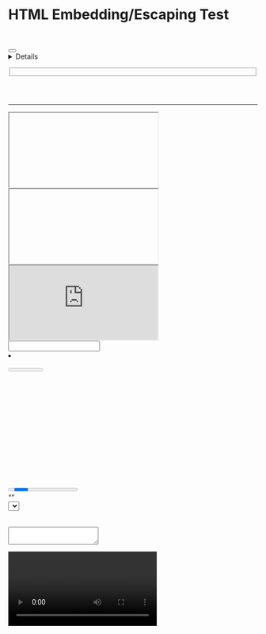 # HTML Embedding/Escaping Test

<div><a></a></div>

<div><abbr></abbr></div>

<div><address></address></div>

<div><area></area></div>

<div><article></article></div>

<div><aside></aside></div>

<div><audio></audio></div>

<div><b></b></div>

<div><base></base></div>

<div><bdi></bdi></div>

<div><bdo></bdo></div>

<div><blockquote></blockquote></div>

<div><body></body></div>

<div><br></br></div>

<div><button></button></div>

<div><canvas></canvas></div>

<div><caption></caption></div>

<div><cite></cite></div>

<div><code></code></div>

<div><col></col></div>

<div><colgroup></colgroup></div>

<div><data></data></div>

<div><datalist></datalist></div>

<div><dd></dd></div>

<div><del></del></div>

<div><details></details></div>

<div><dfn></dfn></div>

<div><dialog></dialog></div>

<div><div></div></div>

<div><dl></dl></div>

<div><dt></dt></div>

<div><em></em></div>

<div><embed></embed></div>

<div><fieldset></fieldset></div>

<div><figcaption></figcaption></div>

<div><figure></figure></div>

<div><footer></footer></div>

<div><form></form></div>

<div><h1></h1></div>

<div><h2></h2></div>

<div><h3></h3></div>

<div><h4></h4></div>

<div><h5></h5></div>

<div><h6></h6></div>

<div><head></head></div>

<div><header></header></div>

<div><hgroup></hgroup></div>

<div><hr></hr></div>

<div><html></html></div>

<div><i></i></div>

<div><iframe></iframe></div>

<iframe></iframe>

<iframe src='https://google.com/'>
  <p>No iframe support!</p>
</iframe>

<div><img></img></div>

<div><input></input></div>

<div><ins></ins></div>

<div><kbd></kbd></div>

<div><keygen></keygen></div>

<div><label></label></div>

<div><legend></legend></div>

<div><li></li></div>

<div><link></link></div>

<div><main></main></div>

<div><map></map></div>

<div><mark></mark></div>

<div><menu></menu></div>

<div><menuitem></menuitem></div>

<div><meta></meta></div>

<div><meter></meter></div>

<div><nav></nav></div>

<div><noscript></noscript></div>

<div><object></object></div>

<div><ol></ol></div>

<div><optgroup></optgroup></div>

<div><option></option></div>

<div><output></output></div>

<div><p></p></div>

<div><param></param></div>

<div><pre></pre></div>

<div><progress></progress></div>

<div><q></q></div>

<div><rb></rb></div>

<div><rp></rp></div>

<div><rt></rt></div>

<div><rtc></rtc></div>

<div><ruby></ruby></div>

<div><s></s></div>

<div><samp></samp></div>

<div><script></script></div>

<script></script>

<script src='some/path/to/script.js'></script>

<div><section></section></div>

<div><select></select></div>

<div><small></small></div>

<div><source></source></div>

<div><span></span></div>

<div><strong></strong></div>

<div><style></style></div>

<style></style>

<style>
.yep {
  color: blue;
}
</style>

<div><sub></sub></div>

<div><summary></summary></div>

<div><sup></sup></div>

<div><table></table></div>

<div><tbody></tbody></div>

<div><td></td></div>

<div><template></template></div>

<div><textarea></textarea></div>

<div><tfoot></tfoot></div>

<div><th></th></div>

<div><thead></thead></div>

<div><time></time></div>

<div><title></title></div>

<div><tr></tr></div>

<div><track></track></div>

<div><u></u></div>

<div><ul></ul></div>

<div><var></var></div>

<div><video></video></div>

<div><wbr></wbr></div>
